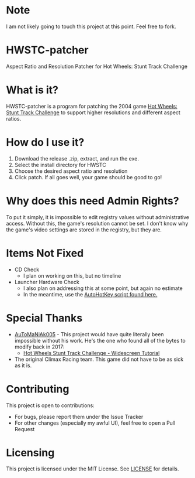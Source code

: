 # Note
I am not likely going to touch this project at this point. Feel free to fork.


# HWSTC-patcher
Aspect Ratio and Resolution Patcher for Hot Wheels: Stunt Track Challenge


# What is it?
HWSTC-patcher is a program for patching the 2004 game [Hot Wheels: Stunt Track Challenge](https://www.pcgamingwiki.com/wiki/Hot_Wheels:_Stunt_Track_Challenge) to support higher resolutions and different aspect ratios.

# How do I use it?
1. Download the release .zip, extract, and run the exe.
2. Select the install directory for HWSTC
3. Choose the desired aspect ratio and resolution
4. Click patch.
If all goes well, your game should be good to go! 

# Why does this need Admin Rights?
To put it simply, it is impossible to edit registry values without administrative access. Without this, the game's resolution cannot be set. I don't know why the game's video settings are stored in the registry, but they are.

# Items Not Fixed
* CD Check
  * I plan on working on this, but no timeline
* Launcher Hardware Check
  * I also plan on addressing this at some point, but again no estimate
  * In the meantime, use the [AutoHotKey script found here.](https://www.pcgamingwiki.com/wiki/Hot_Wheels:_Stunt_Track_Challenge#Launcher_may_fail_hardware_check)

# Special Thanks
* [AuToMaNiAk005](https://www.youtube.com/channel/UCgSunVswSNC4e-Xac1aoz3g) - This project would have quite literally been impossible without his work. He's the one who found all of the bytes to modify back in 2017:
  * [Hot Wheels Stunt Track Challenge - Widescreen Tutorial](https://www.youtube.com/watch?v=nnpnmJvG9BI)
* The original Climax Racing team. This game did not have to be as sick as it is.

# Contributing
This project is open to contributions:
* For bugs, please report them under the Issue Tracker
* For other changes (especially my awful UI), feel free to open a Pull Request

# Licensing
This project is licensed under the MIT License. See [LICENSE](LICENSE.md) for details.
